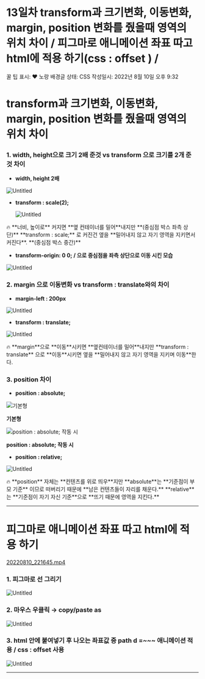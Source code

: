 # 13일차 transform과 크기변화, 이동변화, margin, position 변화를 줬을때 영역의 위치 차이 / 피그마로 애니메이션 좌표 따고 html에 적용 하기(css : offset ) /

꿀 팁 표시: ❤ 노랑 배경글
상태: CSS
작성일시: 2022년 8월 10일 오후 9:32

# transform과 크기변화, 이동변화, margin, position 변화를 줬을때 영역의 위치 차이

### 1. **width, height**으로 **크기 2배** 준것 vs **transform** 으로 **크기를 2개** 준 것 **차이**

- **width, height 2배**

![Untitled](Untitled%20229.png)

- **transform : scale(2);**
    
    ![Untitled](Untitled%20230.png)
    

<aside>
🔥 **너비, 높이로** 커지면 **옆 컨테이너를 밀어**내지만 **(중심점 박스 좌측 상단)**
**transform : scale;** 로 커진건 옆을 **밀어내지 않고 자기 영역을 지키면서 커진다**. **(중심점 박스 중간)**

</aside>

- **transform-origin: 0 0; / 으로 중심점을 좌측 상단으로 이동 시킨 모습**

![Untitled](Untitled%20231.png)

### 2. **margin** 으로 **이동변화** vs **transform : translate**와의 **차이**

- **margin-left : 200px**

![Untitled](Untitled%20232.png)

- **transform : translate;**

![Untitled](Untitled%20233.png)

<aside>
🔥 **margin**으로 **이동**시키면 **옆컨테이너를 밀어**내지만
**transform : translate** 으로 **이동**시키면 옆을 **밀어내지 않고 자기 영역을 지키며 이동**한다.

</aside>

### 3. position 차이

- **position : absolute;**

![**기본형**](Untitled%20234.png)

**기본형**

![**position : absolute; 작동 시**](Untitled%20235.png)

**position : absolute; 작동 시**

- **position : relative;**

![Untitled](Untitled%20236.png)

<aside>
🔥 **position** 자체는 **컨텐츠를 위로 띄우**지만
**absolute**는 **기준점이 부모 기준** 이므로 떠버리기 때문에 **남은 컨텐츠들이 자리를 채운다.**
**relative**는 **기준점이 자기 자신 기준**으로 **뜨기 때문에 영역을 지킨다.**

</aside>

---

# 피그마로 애니메이션 좌표 따고 html에 적용 하기

[20220810_221645.mp4](20220810_221645.mp4)

### 1. 피그마로 선 그리기

![Untitled](Untitled%20237.png)

### 2. 마우스 우클릭 → copy/paste as

![Untitled](Untitled%20238.png)

### 3. html 안에 붙여넣기 후 나오는 좌표값 중 path d =~~~ 애니메이션 적용 / css : offset 사용

![Untitled](Untitled%20239.png)

---